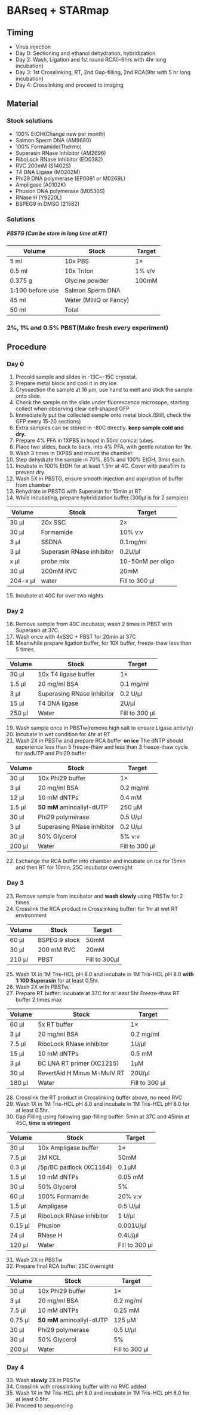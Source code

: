 # BARseq + STARmap

## Timing
- Virus injection
- Day 0: Sectioning and ethanol dehydration, hybridization
- Day 2: Wash, Ligation and 1st round RCA(~6hrs with 4hr long incubation)
- Day 3: 1st Crosslinking, RT, 2nd Gap-filling, 2nd RCA(9hr with 5 hr long incubation)
- Day 4: Crosslinking and proceed to imaging

## Material

### Stock solutions
- 100% EtOH(Change new per month)
- Salmon Sperm DNA (AM9680)
- 100% Formamide(Thermo)
- Superasin RNase Inhibitor (AM2696)
- RiboLock RNase Inhibitor (EO0382)
- RVC 200mM (S1402S)
- T4 DNA Ligase (M0202M)
- Phi29 DNA polymerase (EP0091 or M0269L)
- Ampligase (A0102K)
- Phusion DNA polymerase (M0530S)
- RNase H (Y9220L)
- BSPEG9 in DMSO (21582)

### Solutions

##### PBSTG (Can be store in long time at RT)
| Volume  | Stock                   | Target    |
| ------- | ----------------------- | --------- |
| 5 ml    | 10x PBS                 | 1×        |
| 0.5 ml  | 10x Triton              | 1% v/v    |
| 0.375 g | Glycine powder          | 100mM     |
| 1:100 before use | Salmon Sperm DNA        |      |
| 45 ml   | Water (MilliQ or Fancy) |           |
| 50 ml   | Total                   |           |

### 2%, 1% and 0.5% PBST(Make fresh every experiment)

## Procedure

### Day 0
1. Precold sample and slides in -13C~-15C cryostat.
2. Prepare metal block and cool it in dry ice.
3. Cryosection the sample at 16 μm, use hand to melt and stick the sample onto slide.
4. Check the sample on the slide under fluorescence microsope, starting collect when observing clear cell-shaped GFP
5. Immediatelly put the collected sample onto metal block.(Still, check the GFP every 15-20 sections)
6. Extra samples can be stored in -80C directly. **keep sample cold and dry.**
7. Prepare 4% PFA in 1XPBS in hood in 50ml conical tubes.
8. Place two slides, back to back, into 4% PFA, with gentle rotation for 1hr.
9. Wash 3 times in 1XPBS and mount the chamber.
10. Step dehydrate the sample in 70%, 85% and 100% EtOH, 3min each.
11. Incubate in 100% EtOH for at least 1.5hr at 4C. Cover with parafilm to prevent dry.
12. Wash 5X in PBSTG, ensure smooth injection and aspiration of buffer from chamber
13. Rehydrate in PBSTG with Superasin for 15min at RT
14. While incubating, prepare hybridization buffer.(300μl is for 2 samples)

| Volume  | Stock                  | Target    |
| ------- | ---------------------- | --------- |
| 30 μl  | 20x SSC                | 2×        |
| 30 μl  | Formamide              | 10% v:v   |
| 3 μl  | SSDNA    | 0.1mg/ml |
| 3 μl  | Superasin RNase inhibitor | 0.2U/μl   |
| x μl  | probe mix | 10-50nM per oligo     |
| 30 μl  | 200mM RVC               | 20mM        |
| 204-x μl | water         | Fill to 300 μl |

15. Incubate at 40C for over two nights

### Day 2
16. Remove sample from 40C incubator, wash 2 times in PBST with Superasin at 37C.
17. Wash once with 4xSSC + PBST for 20min at 37C
18. Meanwhile prepare ligation buffer, for 10X buffer, freeze-thaw less than 5 times.

| Volume  | Stock                  | Target    |
| ------- | ---------------------- | --------- |
| 30 μl    | 10x T4 ligase buffer   | 1×        |
| 1.5 μl  | 20 mg/ml BSA           | 0.1 mg/ml |
| 3 μl  | Superasing RNase inhibitor | 0.2 U/μl  |
| 15 μl  | T4 DNA ligase          |   2U/μl  |
| 250 μl   | Water                  | Fill to 300 μl |
19. Wash sample once in PBSTw(remove high salt to ensure Ligase activity)
20. Incubate in wet condition for 4hr at RT
21. Wash 2X in PBSTw and prepare RCA buffer **on ice**
  The dNTP should experience less than 5 freeze-thaw and less than 3 freeze-thaw cycle for aadUTP and Phi29 buffer
  
| Volume  | Stock                             | Target    |
| ------- | --------------------------------- | --------- |
| 30 μl    | 10x Phi29 buffer              | 1×        |
| 3 μl  | 20 mg/ml BSA                      | 0.2 mg/ml |
| 12 μl | 10 mM dNTPs                       | 0.4 mM   |
| 1.5 μl  | **50 mM** aminoallyl-dUTP          | 250 μM     |
| 30 μl  | Phi29 polymerase | 0.5 U/μl  |
| 3 μl  | Superasing RNase inhibitor            | 0.2 U/μl  |
| 30 μl    | 50% Glycerol              | 5%  v:v  |
| 200 μl | Water                             |   Fill to 300 μl   |
22. Exchange the RCA buffer into chamber and incubate on ice for 15min and then RT for 10min, 25C incubator overnight

### Day 3
23. Remove sample from incubator and **wash slowly** using PBSTw for 2 times
24. Crosslink the RCA product in Crosslinking buffer: for 1hr at wet RT environment

| Volume  | Stock                             | Target    |
| ------- | --------------------------------- | --------- |
| 60 μl    | BSPEG 9 stock              |  50mM    |
| 30 μl | 200 mM RVC  | 20mM   |
| 210 μl  | PBST          | Fill to 300μl |
25. Wash 1X in 1M Tris-HCL pH 8.0 and incubate in 1M Tris-HCL pH 8.0 **with 1:100 Superasin** for at least 0.5hr.
26. Wash 2X with PBSTw.
27. Prepare RT buffer: incubate at 37C for at least 5hr
  Freeze-thaw RT buffer 2 times max

| Volume  | Stock                  | Target    |
| ------- | ---------------------- | --------- |
| 60 μl    | 5x RT buffer   | 1×   |
| 3 μl  | 20 mg/ml BSA           | 0.2 mg/ml |
| 7.5 μl  | RiboLock RNase inhibitor | 1U/μl |
| 15 μl | 10 mM dNTPs                       | 0.5 mM   |
| 3 μl  | BC LNA RT primer (XC1215)          |  1μM   |
| 30 μl  | RevertAid H Minus M-MulV RT          |   20U/μl  |
| 180 μl   | Water                  | Fill to 300 μl |
28. Crosslink the RT product in Crosslinking buffer above, no need RVC
29. Wash 1X in 1M Tris-HCL pH 8.0 and incubate in 1M Tris-HCL pH 8.0 for at least 0.5hr.
30. Gap Filling using following gap-filling buffer: 5min at 37C and 45min at 45C, **time is stringent**

| Volume  | Stock                             | Target    |
| ------- | --------------------------------- | --------- |
| 30 μl    | 10x Ampligase buffer              | 1×        |
| 7.5 μl  | 2M KCL         | 50mM |
| 0.3 μl  | /5p/BC padlock (XC1164)          |  0.1μM   |
| 1.5 μl | 10 mM dNTPs                       | 0.05 mM   |
| 30 μl    | 50% Glycerol              | 5%        |
| 60 μl  | 100% Formamide   | 20% v:v |
| 1.5 μl  | Ampligase | 0.5 U/μl  |
| 7.5 μl  | RiboLock RNase inhibitor      | 1 U/μl  |
| 0.15 μl  | Phusion | 0.001U/μl |
| 24 μl  | RNase H | 0.4U/μl |
| 120 μl | Water      |   Fill to 300 μl   |

31. Wash 2X in PBSTw
32. Prepare final RCA buffer: 25C overnight

| Volume  | Stock                             | Target    |
| ------- | --------------------------------- | --------- |
| 30 μl    | 10x Phi29 buffer              | 1×        |
| 3 μl  | 20 mg/ml BSA                      | 0.2 mg/ml |
| 7.5 μl | 10 mM dNTPs                       | 0.25 mM   |
| 0.75 μl  | **50 mM** aminoallyl-dUTP          | 125 μM     |
| 30 μl  | Phi29 polymerase | 0.5 U/μl  |
| 30 μl    | 50% Glycerol              | 5%        |
| 200 μl | Water                             |   Fill to 300 μl   |

### Day 4
33. Wash **slowly** 2X in PBSTw
34. Crosslink with crosslinking buffer with no RVC added
35. Wash 1X in 1M Tris-HCL pH 8.0 and incubate in 1M Tris-HCL pH 8.0 for at least 0.5hr.
36. Proceed to sequencing




